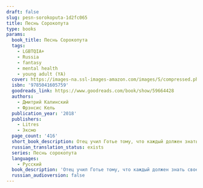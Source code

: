 ```yaml
---
draft: false
slug: pesn-sorokoputa-1d2fc065
title: Песнь Сорокопута
type: books
params:
  book_title: Песнь Сорокопута
  tags:
    - LGBTQIA+
    - Russia
    - fantasy
    - mental health
    - young adult (YA)
  cover: https://images-na.ssl-images-amazon.com/images/S/compressed.photo.goodreads.com/books/1645450275i/59664428.jpg
  isbn: '9785041605759'
  goodreads_link: https://www.goodreads.com/book/show/59664428
  authors:
    - Дмитрий Калинский
    - Фрэнсис Кель
  publication_year: '2018'
  publishers:
    - Litres
    - Эксмо
  page_count: '416'
  short_book_description: Отец учил Готье тому, что каждый должен знать свое место в этом мире."Чистокровные правят. Полукровки работают.
  russian_translation_status: exists
  series: Песнь сорокопута
  languages:
    - Русский
  book_description: 'Отец учил Готье тому, что каждый должен знать свое место в этом мире."Чистокровные правят. Полукровки работают. Низшие разрушают".Джером с детства уяснил только одну истину: "Чистокровные празднуют. Полукровки прислуживают. Низшие страдают".Их миры могли никогда не столкнуться, если бы не Скэриэл.'
  russian_audioversion: false
---
```


